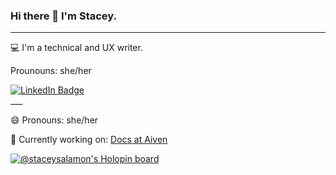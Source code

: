 ### Hi there 👋 I'm Stacey. 
___
💻 I'm a technical and UX writer. 

Prounouns: she/her

<div id="badges">
  <a href="https://www.linkedin.com/in/stacey-salamon">
    <img src="https://img.shields.io/badge/LinkedIn-blue?style=for-the-badge&logo=linkedin&logoColor=white" alt="LinkedIn Badge"/>
  </a>
</div>
___

😄 Pronouns: she/her

🔭 Currently working on: <a href="https://github.com/aiven/devportal">Docs at Aiven</a>


[![@staceysalamon's Holopin board](https://holopin.me/staceysalamon)](https://holopin.io/@staceysalamon)
